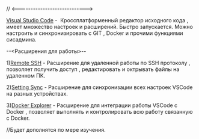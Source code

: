 // <---------------------------->

[Visual Studio Code](https://code.visualstudio.com/download) -  Кроссплатформенный редактор исходного кода , имеет множество настроек и расширений. Быстро запускается. Можно настроить и синхронизировать с GIT , Docker и прочими функциями сисадмина.

  

--<Расширения для работы>--

1)[Remote SSH](https://marketplace.visualstudio.com/items?itemName=ms-vscode-remote.remote-ssh-edit) - Расширение для удаленной работы по SSH протоколу , позволяет получить доступ , редактировать и октрывать файлы на удаленном ПК.

2)[Setting Sync](https://marketplace.visualstudio.com/items?itemName=Shan.code-settings-sync) - Расширение для синхронизации всех настроек VSCode на разных устройствах.

3)[Docker Explorer](https://marketplace.visualstudio.com/items?itemName=formulahendry.docker-explorer) - Расширение для интеграции работы VSCode с Docker , позволяет выполнять и контролировать всю работу связанную с Docker.

  

//Будет дополнятся по мере изучения.